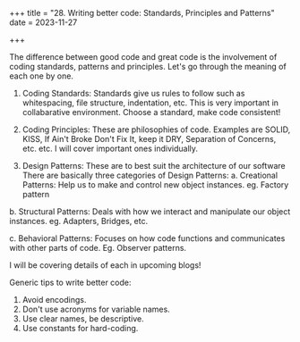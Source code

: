 +++
title = "28. Writing better code: Standards, Principles and Patterns"
date = 2023-11-27

+++

The difference between good code and great code is the involvement of coding standards, patterns and principles. Let's go through the meaning of each one by one.

1. Coding Standards:
Standards give us rules to follow such as whitespacing, file structure, indentation, etc. This is very important in collabarative environment. Choose a standard, make code consistent!

2. Coding Principles:
These are philosophies of code. Examples are SOLID, KISS, If Ain't Broke Don't Fix It, keep it DRY, Separation of Concerns, etc. etc.
I will cover important ones individually.

3. Design Patterns:
These are to best suit the architecture of our software
There are basically three categories of Design Patterns:
a. Creational Patterns: Help us to make and control new object instances. eg. Factory pattern

b. Structural Patterns: Deals with how we interact and manipulate our object instances. eg. Adapters, Bridges, etc.

c. Behavioral Patterns: Focuses on how code functions and communicates with other parts of code. Eg. Observer patterns.

I will be covering details of each in upcoming blogs!

Generic tips to write better code:
1. Avoid encodings.
2. Don't use acronyms for variable names.
3. Use clear names, be descriptive.
4. Use constants for hard-coding.